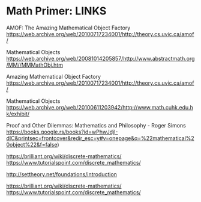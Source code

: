 # Math Primer: LINKS

AMOF: The Amazing Mathematical Object Factory
https://web.archive.org/web/20100717234001/http://theory.cs.uvic.ca/amof/

Mathematical Objects
https://web.archive.org/web/20081014205857/http://www.abstractmath.org/MM//MMMathObj.htm

Amazing Mathematical Object Factory
https://web.archive.org/web/20100717234001/http://theory.cs.uvic.ca/amof/

Mathematical Objects
https://web.archive.org/web/20100611203942/http://www.math.cuhk.edu.hk/exhibit/

Proof and Other Dilemmas: Mathematics and Philosophy - Roger Simons
https://books.google.rs/books?id=wPhwJdjI-dIC&printsec=frontcover&redir_esc=y#v=onepage&q=%22mathematical%20object%22&f=false)

https://brilliant.org/wiki/discrete-mathematics/
https://www.tutorialspoint.com/discrete_mathematics/


http://settheory.net/foundations/introduction


https://brilliant.org/wiki/discrete-mathematics/
https://www.tutorialspoint.com/discrete_mathematics/

